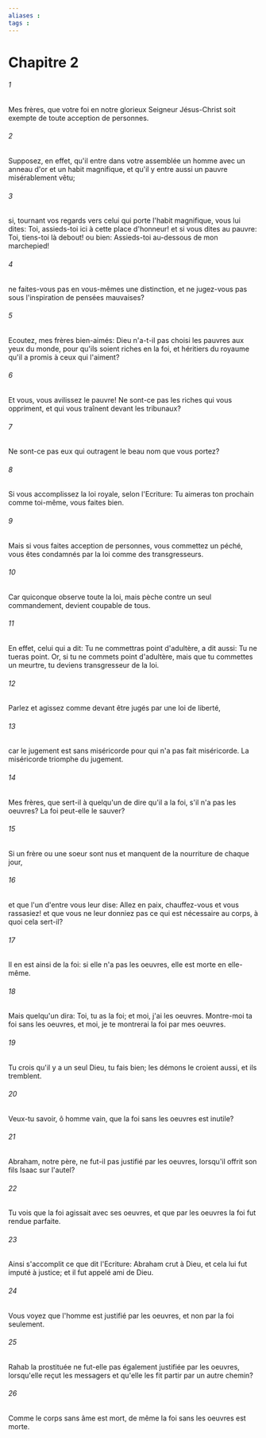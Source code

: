 ```yaml
---
aliases : 
tags : 
---
```


# Chapitre 2

###### 1
Mes frères, que votre foi en notre glorieux Seigneur Jésus-Christ soit exempte de toute acception de personnes.
###### 2
Supposez, en effet, qu'il entre dans votre assemblée un homme avec un anneau d'or et un habit magnifique, et qu'il y entre aussi un pauvre misérablement vêtu;
###### 3
si, tournant vos regards vers celui qui porte l'habit magnifique, vous lui dites: Toi, assieds-toi ici à cette place d'honneur! et si vous dites au pauvre: Toi, tiens-toi là debout! ou bien: Assieds-toi au-dessous de mon marchepied!
###### 4
ne faites-vous pas en vous-mêmes une distinction, et ne jugez-vous pas sous l'inspiration de pensées mauvaises?
###### 5
Ecoutez, mes frères bien-aimés: Dieu n'a-t-il pas choisi les pauvres aux yeux du monde, pour qu'ils soient riches en la foi, et héritiers du royaume qu'il a promis à ceux qui l'aiment?
###### 6
Et vous, vous avilissez le pauvre! Ne sont-ce pas les riches qui vous oppriment, et qui vous traînent devant les tribunaux?
###### 7
Ne sont-ce pas eux qui outragent le beau nom que vous portez?
###### 8
Si vous accomplissez la loi royale, selon l'Ecriture: Tu aimeras ton prochain comme toi-même, vous faites bien.
###### 9
Mais si vous faites acception de personnes, vous commettez un péché, vous êtes condamnés par la loi comme des transgresseurs.
###### 10
Car quiconque observe toute la loi, mais pèche contre un seul commandement, devient coupable de tous.
###### 11
En effet, celui qui a dit: Tu ne commettras point d'adultère, a dit aussi: Tu ne tueras point. Or, si tu ne commets point d'adultère, mais que tu commettes un meurtre, tu deviens transgresseur de la loi.
###### 12
Parlez et agissez comme devant être jugés par une loi de liberté,
###### 13
car le jugement est sans miséricorde pour qui n'a pas fait miséricorde. La miséricorde triomphe du jugement.
###### 14
Mes frères, que sert-il à quelqu'un de dire qu'il a la foi, s'il n'a pas les oeuvres? La foi peut-elle le sauver?
###### 15
Si un frère ou une soeur sont nus et manquent de la nourriture de chaque jour,
###### 16
et que l'un d'entre vous leur dise: Allez en paix, chauffez-vous et vous rassasiez! et que vous ne leur donniez pas ce qui est nécessaire au corps, à quoi cela sert-il?
###### 17
Il en est ainsi de la foi: si elle n'a pas les oeuvres, elle est morte en elle-même.
###### 18
Mais quelqu'un dira: Toi, tu as la foi; et moi, j'ai les oeuvres. Montre-moi ta foi sans les oeuvres, et moi, je te montrerai la foi par mes oeuvres.
###### 19
Tu crois qu'il y a un seul Dieu, tu fais bien; les démons le croient aussi, et ils tremblent.
###### 20
Veux-tu savoir, ô homme vain, que la foi sans les oeuvres est inutile?
###### 21
Abraham, notre père, ne fut-il pas justifié par les oeuvres, lorsqu'il offrit son fils Isaac sur l'autel?
###### 22
Tu vois que la foi agissait avec ses oeuvres, et que par les oeuvres la foi fut rendue parfaite.
###### 23
Ainsi s'accomplit ce que dit l'Ecriture: Abraham crut à Dieu, et cela lui fut imputé à justice; et il fut appelé ami de Dieu.
###### 24
Vous voyez que l'homme est justifié par les oeuvres, et non par la foi seulement.
###### 25
Rahab la prostituée ne fut-elle pas également justifiée par les oeuvres, lorsqu'elle reçut les messagers et qu'elle les fit partir par un autre chemin?
###### 26
Comme le corps sans âme est mort, de même la foi sans les oeuvres est morte.
